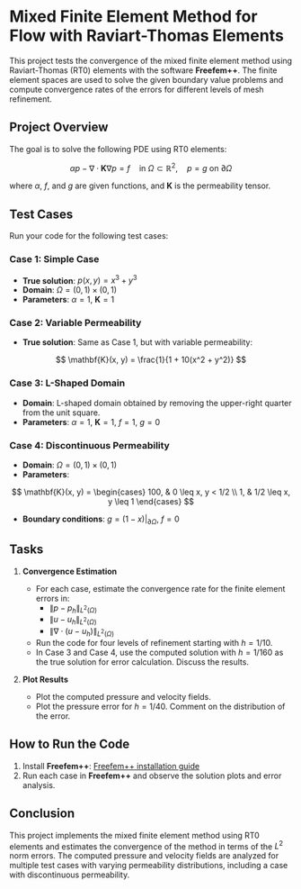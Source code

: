 # Mixed Finite Element Method for Flow with Raviart-Thomas Elements

This project tests the convergence of the mixed finite element method using Raviart-Thomas (RT0) elements with the software **Freefem++**. The finite element spaces are used to solve the given boundary value problems and compute convergence rates of the errors for different levels of mesh refinement.

## Project Overview

The goal is to solve the following PDE using RT0 elements:

$$
\alpha p - \nabla \cdot \mathbf{K} \nabla p = f \quad \text{in} \ \Omega \subset \mathbb{R}^2, \quad p = g \ \text{on} \ \partial \Omega
$$

where $\alpha$, $f$, and $g$ are given functions, and $\mathbf{K}$ is the permeability tensor.

## Test Cases

Run your code for the following test cases:

### Case 1: Simple Case

- **True solution**: $p(x, y) = x^3 + y^3$
- **Domain**: $\Omega = (0, 1) \times (0, 1)$
- **Parameters**: $\alpha = 1$, $\mathbf{K} = 1$

### Case 2: Variable Permeability

- **True solution**: Same as Case 1, but with variable permeability:
  
$$
\mathbf{K}(x, y) = \frac{1}{1 + 10(x^2 + y^2)}
$$

### Case 3: L-Shaped Domain

- **Domain**: L-shaped domain obtained by removing the upper-right quarter from the unit square.
- **Parameters**: $\alpha = 1$, $\mathbf{K} = 1$, $f = 1$, $g = 0$

### Case 4: Discontinuous Permeability

- **Domain**: $\Omega = (0, 1) \times (0, 1)$
- **Parameters**:
  
$$
\mathbf{K}(x, y) = 
\begin{cases}
100, & 0 \leq x, y < 1/2 \\
1, & 1/2 \leq x, y \leq 1
\end{cases}
$$

- **Boundary conditions**: $g = (1 - x)|_{\partial \Omega}$, $f = 0$

## Tasks

1. **Convergence Estimation**  
   - For each case, estimate the convergence rate for the finite element errors in:
     - $\|p - p_h\|_{L^2(\Omega)}$
     - $\|u - u_h\|_{L^2(\Omega)}$
     - $\|\nabla \cdot (u - u_h)\|_{L^2(\Omega)}$
   - Run the code for four levels of refinement starting with $h = 1/10$. 
   - In Case 3 and Case 4, use the computed solution with $h = 1/160$ as the true solution for error calculation. Discuss the results.

2. **Plot Results**  
   - Plot the computed pressure and velocity fields.
   - Plot the pressure error for $h = 1/40$. Comment on the distribution of the error.

## How to Run the Code

1. Install **Freefem++**: [Freefem++ installation guide](https://freefem.org/)
3. Run each case in **Freefem++** and observe the solution plots and error analysis.

## Conclusion

This project implements the mixed finite element method using RT0 elements and estimates the convergence of the method in terms of the $L^2$ norm errors. The computed pressure and velocity fields are analyzed for multiple test cases with varying permeability distributions, including a case with discontinuous permeability.
